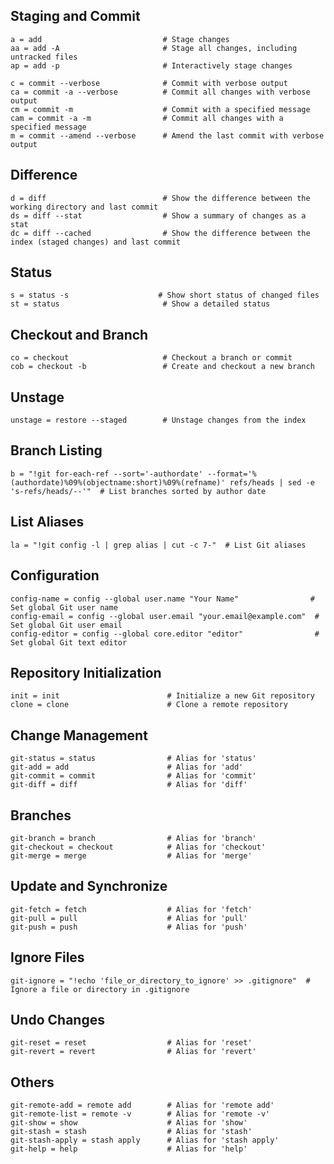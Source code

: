 ## Staging and Commit
    a = add                           # Stage changes
    aa = add -A                       # Stage all changes, including untracked files
    ap = add -p                       # Interactively stage changes

    c = commit --verbose              # Commit with verbose output
    ca = commit -a --verbose          # Commit all changes with verbose output
    cm = commit -m                    # Commit with a specified message
    cam = commit -a -m                # Commit all changes with a specified message
    m = commit --amend --verbose      # Amend the last commit with verbose output

## Difference
    d = diff                          # Show the difference between the working directory and last commit
    ds = diff --stat                  # Show a summary of changes as a stat
    dc = diff --cached                # Show the difference between the index (staged changes) and last commit

## Status
    s = status -s                    # Show short status of changed files
    st = status                       # Show a detailed status

## Checkout and Branch
    co = checkout                     # Checkout a branch or commit
    cob = checkout -b                 # Create and checkout a new branch

## Unstage
    unstage = restore --staged        # Unstage changes from the index

## Branch Listing
    b = "!git for-each-ref --sort='-authordate' --format='%(authordate)%09%(objectname:short)%09%(refname)' refs/heads | sed -e 's-refs/heads/--'"  # List branches sorted by author date

## List Aliases
    la = "!git config -l | grep alias | cut -c 7-"  # List Git aliases

## Configuration
    config-name = config --global user.name "Your Name"                # Set global Git user name
    config-email = config --global user.email "your.email@example.com"  # Set global Git user email
    config-editor = config --global core.editor "editor"                # Set global Git text editor

## Repository Initialization
    init = init                        # Initialize a new Git repository
    clone = clone                      # Clone a remote repository

## Change Management
    git-status = status                # Alias for 'status'
    git-add = add                      # Alias for 'add'
    git-commit = commit                # Alias for 'commit'
    git-diff = diff                    # Alias for 'diff'

## Branches
    git-branch = branch                # Alias for 'branch'
    git-checkout = checkout            # Alias for 'checkout'
    git-merge = merge                  # Alias for 'merge'

## Update and Synchronize
    git-fetch = fetch                  # Alias for 'fetch'
    git-pull = pull                    # Alias for 'pull'
    git-push = push                    # Alias for 'push'

## Ignore Files
    git-ignore = "!echo 'file_or_directory_to_ignore' >> .gitignore"  # Ignore a file or directory in .gitignore

## Undo Changes
    git-reset = reset                  # Alias for 'reset'
    git-revert = revert                # Alias for 'revert'

## Others
    git-remote-add = remote add        # Alias for 'remote add'
    git-remote-list = remote -v        # Alias for 'remote -v'
    git-show = show                    # Alias for 'show'
    git-stash = stash                  # Alias for 'stash'
    git-stash-apply = stash apply      # Alias for 'stash apply'
    git-help = help                    # Alias for 'help'
